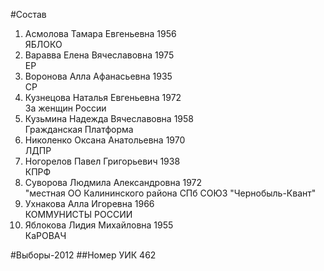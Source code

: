 #Состав
1. Асмолова Тамара Евгеньевна 1956   
    ЯБЛОКО
2. Варавва Елена Вячеславовна 1975   
    ЕР
3. Воронова Алла Афанасьевна 1935   
    СР
4. Кузнецова Наталья Евгеньевна 1972   
    За женщин России
5. Кузьмина Надежда Вячеславовна 1958   
    Гражданская Платформа
6. Николенко Оксана Анатольевна 1970   
    ЛДПР
7. Ногорелов Павел Григорьевич 1938   
    КПРФ
8. Суворова Людмила Александровна 1972   
    "местная ОО Калининского района СПб СОЮЗ "Чернобыль-Квант"
9. Ухнакова Алла Игоревна 1966   
    КОММУНИСТЫ РОССИИ
10. Яблокова Лидия Михайловна 1955   
    КаРОВАЧ

#Выборы-2012
##Номер УИК
462